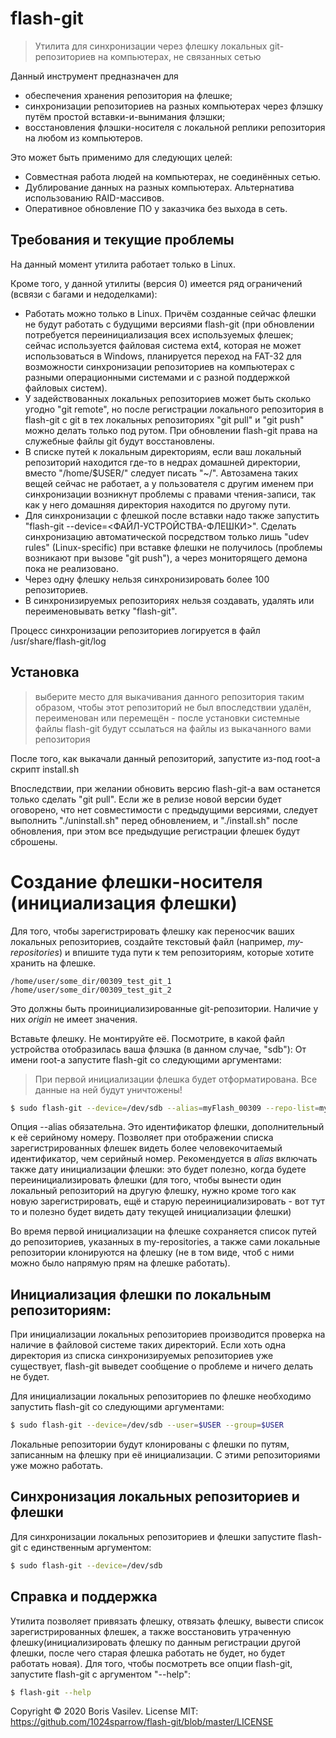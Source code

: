 # flash-git
> Утилита для синхронизации через флешку локальных git-репозиториев на компьютерах, не связанных сетью

Данный инструмент предназначен для
- обеспечения хранения репозитория на флешке;
- синхронизации репозиториев на разных компьютерах через флэшку путём простой вставки-и-вынимания флэшки;
- восстановления флэшки-носителя с локальной реплики репозитория на любом из компьютеров.

Это может быть применимо для следующих целей:
- Совместная работа людей на компьютерах, не соединённых сетью.
- Дублирование данных на разных компьютерах. Альтернатива использованию RAID-массивов.
- Оперативное обновление ПО у заказчика без выхода в сеть.

## Требования и текущие проблемы

На данный момент утилита работает только в Linux.

Кроме того, у данной утилиты (версия 0) имеется ряд ограничений (всвязи с багами и недоделками):
* Работать можно только в Linux. Причём созданные сейчас флешки не будут работать с будущими версиями flash-git (при обновлении потребуется переинициализация всех используемых флешек; сейчас используется файловая система ext4, которая не может использоваться в Windows, планируется переход на FAT-32 для возможности синхронизации репозиториев на компьютерах с разными операционными системами и с разной поддержкой файловых систем).
* У задействованных локальных репозиториев может быть сколько угодно "git remote", но после регистрации локального репозитория в flash-git с git в тех локальных репозиториях "git pull" и "git push" можно делать только под рутом. При обновлении flash-git права на служебные файлы git будут восстановлены.
* В списке путей к локальным директориям, если ваш локальный репозиторий находится где-то в недрах домашней директории, вместо "/home/$USER/" следует писать "~/". Автозамена таких вещей сейчас не работает, а у пользователя с другим именем при синхронизации возникнут проблемы с правами чтения-записи, так как у него домашняя директория находится по другому пути.
* Для синхронизации с флешкой после вставки надо также запустить "flash-git --device=<ФАЙЛ-УСТРОЙСТВА-ФЛЕШКИ>". Сделать синхронизацию автоматической посредством только лишь "udev rules" (Linux-specific) при вставке флешки не получилось (проблемы возникают при вызове "git push"), а через мониторящего демона пока не реализовано.
* Через одну флешку нельзя синхронизировать более 100 репозиториев.
* В синхронизируемых репозиториях нельзя создавать, удалять или переименовывать ветку "flash-git".

Процесс синхронизации репозиториев логируется в файл /usr/share/flash-git/log

## Установка

> выберите место для выкачивания данного репозитория таким образом, чтобы этот репозиторий не был впоследствии удалён, переименован или перемещён - после установки системные файлы flash-git будут ссылаться на файлы из выкачанного вами репозитория

После того, как выкачали данный репозиторий, запустите из-под root-а скрипт install.sh

Впоследствии, при желании обновить версию flash-git-а вам останется только сделать "git pull". Если же в релизе новой версии будет оговорено, что нет совместимости с предыдущими версиями, следует выполнить "./uninstall.sh" перед обновлением, и "./install.sh" после обновления, при этом все предыдущие регистрации флешек будут сброшены.

# Создание флешки-носителя (инициализация флешки)

Для того, чтобы зарегистрировать флешку как переносчик ваших локальных репозиториев, создайте текстовый файл (например, *my-repositories*) и впишите туда пути к тем репозиториям, которые хотите хранить на флешке.
```
/home/user/some_dir/00309_test_git_1
/home/user/some_dir/00309_test_git_2
```
Это должны быть проинициализированные git-репозитории. Наличие у них *origin* не имеет значения.

Вставьте флешку. Не монтируйте её. Посмотрите, в какой файл устройства отобразилась ваша флэшка (в данном случае, "sdb"):
От имени root-а запустите flash-git со следующими аргументами:
> При первой инициализации флешка будет отформатирована. Все данные на ней будут уничтожены!
```bash
$ sudo flash-git --device=/dev/sdb --alias=myFlash_00309 --repo-list=my-repositories
```
Опция --alias обязательна. Это идентификатор флешки, дополнительный к её серийному номеру. Позволяет при отображении списка зарегистрированных флешек видеть более человекочитаемый идентификатор, чем серийный номер. Рекомендуется в *alias* включать также дату инициализации флешки: это будет полезно, когда будете переинициализировать флешки (для того, чтобы вынести один локальный репозиторий на другую флешку, нужно кроме того как новую зарегистрировать, ещё и старую переинициализировать - вот тут то и полезно будет видеть дату текущей инициализации флешки)

Во время первой инициализации на флешке сохраняется список путей до репозиториев, указанных в my-repositories, а также сами локальные репозитории клонируются на флешку (не в том виде, чтоб с ними можно было напрямую прям на флешке работать).

## Инициализация флешки по локальным репозиториям:

При инициализации локальных репозиториев производится проверка на наличие в файловой системе таких директорий. Если хоть одна директория из списка синхронизируемых репозиториев уже существует, flash-git выведет сообщение о проблеме и ничего делать не будет.

Для инициализации локальных репозиториев по флешке необходимо запустить flash-git со следующими аргументами:
```bash
$ sudo flash-git --device=/dev/sdb --user=$USER --group=$USER
```
Локальные репозитории будут клонированы с флешки по путям, записанным на флешку при её инициализации.
С этими репозиториями уже можно работать.

## Синхронизация локальных репозиториев и флешки

Для синхронизации локальных репозиториев и флешки запустите flash-git с единственным аргументом:
```bash
$ sudo flash-git --device=/dev/sdb
```

## Справка и поддержка

Утилита позволяет привязать флешку, отвязать флешку, вывести список зарегистрированных флешек, а также восстановить утраченную флешку(инициализировать флешку по данным регистрации другой флешки, после чего старая флешка работать не будет, но будет работать новая).
Для того, чтобы посмотреть все опции flash-git, запустите flash-git с аргументом "--help":
```bash
$ flash-git --help
```

Copyright © 2020 Boris Vasilev. License MIT: <https://github.com/1024sparrow/flash-git/blob/master/LICENSE>
